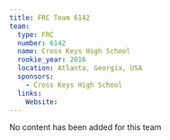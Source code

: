 ```yaml
---
title: FRC Team 6142
team:
  type: FRC
  number: 6142
  name: Cross Keys High School
  rookie_year: 2016
  location: Atlanta, Georgia, USA
  sponsors:
    - Cross Keys High School
  links:
    Website: 
---
```

No content has been added for this team